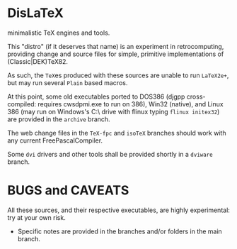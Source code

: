 # DisLaTeX
minimalistic TeX engines and tools.

This "distro" (if it deserves that name) is an experiment in retrocomputing, providing change and source files for simple, primitive implementations of (Classic|DEK)TeX82. 

As such, the `TeX`es produced with these sources are unable to run `LaTeX2e+`, but may run several `Plain` based macros.

At this point, some old executables ported to DOS386 (djgpp cross-compiled: requires cwsdpmi.exe to run on 386), Win32 (native), and Linux 386 (may run on Windows's C:\ drive with flinux typing `flinux initex32`) are provided in the `archive` branch. 

The web change files in the `TeX-fpc` and `isoTeX` branches should work with any current FreePascalCompiler. 

Some `dvi` drivers and other tools shall be provided shortly in a `dviware` branch.

# BUGS and CAVEATS

All these sources, and their respective executables, are highly experimental: try at your own risk.

* Specific notes are provided in the branches and/or folders in the main branch.
